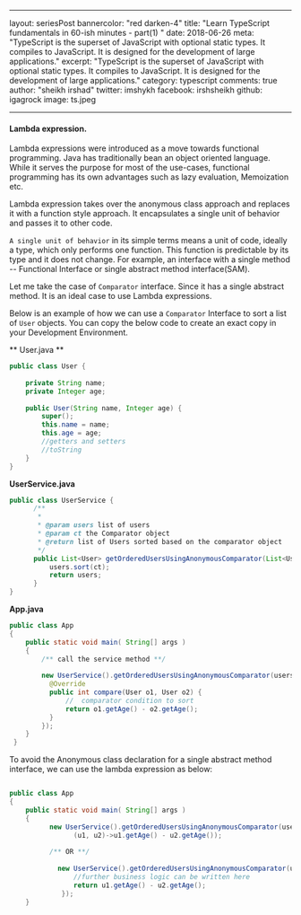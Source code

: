 
---
layout: seriesPost
bannercolor: "red darken-4"
title:  "Learn TypeScript fundamentals in 60-ish minutes - part(1) "
date:   2018-06-26
meta: "TypeScript is the superset of JavaScript with optional static types. It compiles to JavaScript. It is designed for the development of large applications."
excerpt: "TypeScript is the superset of JavaScript with optional static types. It compiles to JavaScript. It is designed for the development of large applications."
category: typescript
comments: true
author: "sheikh irshad"
twitter: imshykh
facebook: irshsheikh
github: igagrock
image: ts.jpeg

---

#### Lambda expression.

Lambda expressions were introduced as a move towards functional programming. Java has traditionally bean an object oriented language. While it serves the purpose for most of the use-cases, functional programming has its own advantages such as lazy evaluation, Memoization etc.

Lambda expression takes over the anonymous class approach and replaces it with a function style approach. It encapsulates a single unit of behavior and passes it to other code. 

`A single unit of behavior` in its simple terms means a unit of code, ideally a type, which only performs one function. This function is predictable by its type and it does not change. For example, an interface with a  single method -- Functional Interface or single abstract method interface(SAM).

Let me take the case of `Comparator` interface. Since it has a single abstract method. It is an ideal case to use Lambda expressions.

Below is an example of how we can use a `Comparator` Interface to sort a list of `User` objects.
You can copy the below code to create an exact copy in your Development Environment.

** User.java **
```java
public class User {
	
	private String name;
	private Integer age;
	
	public User(String name, Integer age) {
		super();
		this.name = name;
		this.age = age;
        //getters and setters
        //toString
	}
}
```

**UserService.java**

```java
public class UserService {
      /**
       * 
       * @param users list of users
       * @param ct the Comparator object
       * @return list of Users sorted based on the comparator object
       */
      public List<User> getOrderedUsersUsingAnonymousComparator(List<User> users, Comparator<User> ct){
          users.sort(ct);
          return users;
      }
}
```

**App.java**

```java
public class App 
{
    public static void main( String[] args )
    {
    	/** call the service method **/
        
        new UserService().getOrderedUsersUsingAnonymousComparator(users, new Comparator<User>() {
          @Override
          public int compare(User o1, User o2) {
              //  comparator condition to sort
              return o1.getAge() - o2.getAge();
          }
		});
    }
 }
```

To avoid the Anonymous class declaration for a single abstract method interface, we can use the lambda expression as below:

```java

public class App 
{
    public static void main( String[] args )
    {
    	  new UserService().getOrderedUsersUsingAnonymousComparator(users,
          		(u1, u2)->u1.getAge() - u2.getAge());
                
          /** OR **/
          
            new UserService().getOrderedUsersUsingAnonymousComparator(users, (u1, u2)->{
            	//further business logic can be written here
                return u1.getAge() - u2.getAge();
             });
    }
```
